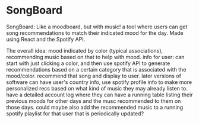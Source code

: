 # SongBoard
SongBoard: Like a moodboard, but with music! a tool where users can get song recommendations to match their indicated mood for the day. Made using React and the Spotify API.

The overall idea: mood indicated by color (typical associations), recommending music based on that to help with mood. info for user: can start with just clicking a color, and then use spotify API to generate recommendations based on a certain category that is associated with the mood/color. recommend that song and display to user. later versions of software can have user's country info, use spotify profile info to make more personalized recs based on what kind of music they may already listen to. have a detailed account log where they can have a running table listing their previous moods for other days and the musc recommended to them on those days. could maybe also add the recommended music to a running spotify playlist for that user that is periodically updated?
